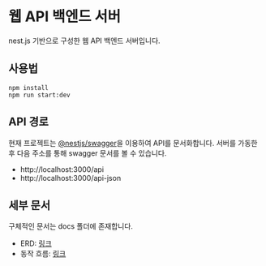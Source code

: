 # 웹 API 백엔드 서버
nest.js 기반으로 구성한 웹 API 백엔드 서버입니다.

## 사용법
```
npm install
npm run start:dev
```
## API 경로
현재 프로젝트는 [@nestjs/swagger](https://www.npmjs.com/package/@nestjs/swagger)을 이용하여 API를 문서화합니다. 서버를 가동한 후 다음 주소를 통해 swagger 문서를 볼 수 있습니다.
- http://localhost:3000/api 
- http://localhost:3000/api-json

## 세부 문서
구체적인 문서는 docs 폴더에 존재합니다.
- ERD: [링크](./docs/ERD.md)
- 동작 흐름: [링크](./docs/flow.md)
